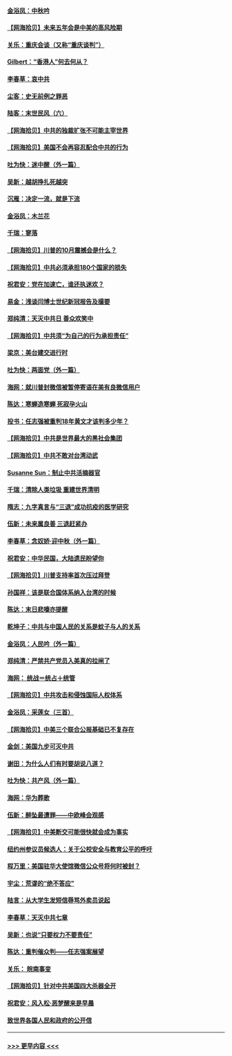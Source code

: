 #### [金浴凤：中秋吟](../pages/nsc993/n12441773.md?t=10010051) 
#### [【网海拾贝】未来五年会是中美的高风险期](../pages/nsc993/n12440760.md?t=10010051) 
#### [关乐：重庆会谈（又称“重庆谈判”）](../pages/nsc993/n12437525.md?t=10010051) 
#### [Gilbert：“香港人”何去何从？](../pages/nsc993/n12435894.md?t=10010051) 
#### [李春草：哀中共](../pages/nsc993/n12435874.md?t=10010051) 
#### [尘客：史无前例之罪恶](../pages/nsc993/n12435762.md?t=10010051) 
#### [陆客：末世民风（六）](../pages/nsc993/n12435354.md?t=10010051) 
#### [【网海拾贝】中共的独裁扩张不可能主宰世界](../pages/nsc993/n12435151.md?t=10010051) 
#### [【网海拾贝】美国不会再容忍配合中共的行为](../pages/nsc993/n12433808.md?t=10010051) 
#### [吐为快：迷中醒（外一篇）](../pages/nsc993/n12433585.md?t=10010051) 
#### [吴新：越胡挣扎死越突](../pages/nsc993/n12433562.md?t=10010051) 
#### [沉雁：决定一流，就是下流](../pages/nsc993/n12432128.md?t=10010051) 
#### [金浴凤：木兰花](../pages/nsc993/n12432124.md?t=10010051) 
#### [千瑞：寥落](../pages/nsc993/n12432071.md?t=10010051) 
#### [【网海拾贝】川普的10月震撼会是什么？](../pages/nsc993/n12431624.md?t=10010051) 
#### [【网海拾贝】中共必须承担180个国家的损失](../pages/nsc993/n12428893.md?t=10010051) 
#### [祝君安：党在加速亡，谁还执迷欢？](../pages/nsc993/n12428652.md?t=10010051) 
#### [易金：浅谈闫博士世纪新冠报告及撮要](../pages/nsc993/n12426822.md?t=10010051) 
#### [郑纯清：天灭中共日 善众欢笑中](../pages/nsc993/n12426784.md?t=10010051) 
#### [【网海拾贝】中共须“为自己的行为承担责任”](../pages/nsc993/n12426067.md?t=10010051) 
#### [梁京：美台建交进行时](../pages/nsc993/n12424066.md?t=10010051) 
#### [吐为快：两面党（外一篇）](../pages/nsc993/n12424043.md?t=10010051) 
#### [海网：就川普封微信被暂停寄语在美有良微信用户](../pages/nsc993/n12424021.md?t=10010051) 
#### [陈达：寒蝉造寒蝉 死寂孕火山](../pages/nsc993/n12423958.md?t=10010051) 
#### [投书：任志强被重判18年黄文才该判多少年？](../pages/nsc993/n12423672.md?t=10010051) 
#### [【网海拾贝】中共是世界最大的黑社会集团](../pages/nsc993/n12423543.md?t=10010051) 
#### [【网海拾贝】中共不敢对台湾动武](../pages/nsc993/n12421418.md?t=10010051) 
#### [Susanne Sun：制止中共活摘器官](../pages/nsc993/n12419654.md?t=10010051) 
#### [千瑞：清除人类垃圾 重建世界清明](../pages/nsc993/n12419414.md?t=10010051) 
#### [隋志：九字真言与“三退”成功抗疫的医学研究](../pages/nsc993/n12419248.md?t=10010051) 
#### [伍新：未来属良善 三退赶紧办](../pages/nsc993/n12418496.md?t=10010051) 
#### [李春草：念奴娇·迎中秋（外一篇）](../pages/nsc993/n12418465.md?t=10010051) 
#### [祝君安：中华民国，大陆遗民盼望你](../pages/nsc993/n12418089.md?t=10010051) 
#### [【网海拾贝】川普支持率首次压过拜登](../pages/nsc993/n12418050.md?t=10010051) 
#### [孙国祥：该是联合国体系纳入台湾的时候](../pages/nsc993/n12417369.md?t=10010051) 
#### [陈达：末日悲嚎亦提醒](../pages/nsc993/n12416736.md?t=10010051) 
#### [乾坤子：中共与中国人民的关系是蚊子与人的关系](../pages/nsc993/n12416632.md?t=10010051) 
#### [金浴凤：人民吟（外一篇）](../pages/nsc993/n12416567.md?t=10010051) 
#### [郑纯清：严禁共产党员入美真的拉闸了](../pages/nsc993/n12416550.md?t=10010051) 
#### [海网： 统战＝统占＋统管](../pages/nsc993/n12416404.md?t=10010051) 
#### [【网海拾贝】中共攻击和侵蚀国际人权体系](../pages/nsc993/n12416250.md?t=10010051) 
#### [金浴凤：采莲女（三首）](../pages/nsc993/n12415517.md?t=10010051) 
#### [【网海拾贝】中美三个联合公报基础已不复存在](../pages/nsc993/n12415054.md?t=10010051) 
#### [金剑：美国九步可灭中共](../pages/nsc993/n12413183.md?t=10010051) 
#### [谢田：为什么人们有时要胡说八道？](../pages/nsc993/n12411861.md?t=10010051) 
#### [吐为快：共产风（外一篇）](../pages/nsc993/n12411761.md?t=10010051) 
#### [海网：华为葬歌](../pages/nsc993/n12410381.md?t=10010051) 
#### [伍新：醉坠最遭罪——中欧峰会观感](../pages/nsc993/n12410364.md?t=10010051) 
#### [【网海拾贝】中美断交可能很快就会成为事实](../pages/nsc993/n12409495.md?t=10010051) 
#### [纽约州参议员候选人：关于公校安全与教育公平的呼吁](../pages/nsc993/n12409228.md?t=10010051) 
#### [程万里：美国驻华大使馆微信公众号将何时被封？](../pages/nsc993/n12407397.md?t=10010051) 
#### [宇尘：荒谬的“绝不答应”](../pages/nsc993/n12407360.md?t=10010051) 
#### [陆言：从大学生发短信辱骂外卖员说起](../pages/nsc993/n12407285.md?t=10010051) 
#### [李春草：天灭中共七章](../pages/nsc993/n12406988.md?t=10010051) 
#### [吴新：也说“只要权力不要责任”](../pages/nsc993/n12406966.md?t=10010051) 
#### [陈达：重判催众判——任志强案展望](../pages/nsc993/n12404540.md?t=10010051) 
#### [关乐： 皖南事变](../pages/nsc993/n12404288.md?t=10010051) 
#### [【网海拾贝】针对中共美国四大杀器全开](../pages/nsc993/n12404172.md?t=10010051) 
#### [祝君安：风入松‧恶梦醒来是早晨](../pages/nsc993/n12401953.md?t=10010051) 
#### [致世界各国人民和政府的公开信](../pages/nsc993/n12401824.md?t=10010051) 

----
#### [ >>> 更早内容 <<< ](../indexes/nsc993-earlier.md)
